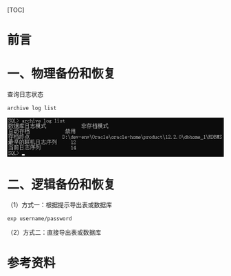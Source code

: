 [TOC]





# 前言





# 一、物理备份和恢复



查询日志状态

```bash
archive log list
```

![1564577389929](./images/1564577389929.png)







# 二、逻辑备份和恢复

（1）方式一：根据提示导出表或数据库

```
exp username/password
```





（2）方式二：直接导出表或数据库





















# 参考资料





